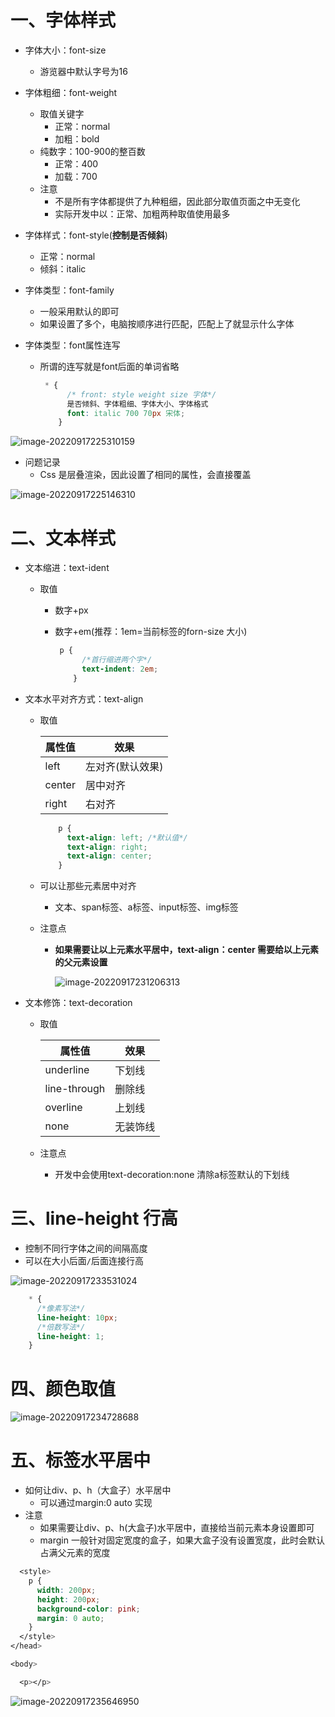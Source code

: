 # 一、字体样式

- 字体大小：font-size

  - 游览器中默认字号为16

- 字体粗细：font-weight

  - 取值关键字
    - 正常：normal
    - 加粗：bold
  - 纯数字：100-900的整百数
    - 正常：400
    - 加载：700
  - 注意
    - 不是所有字体都提供了九种粗细，因此部分取值页面之中无变化
    - 实际开发中以：正常、加粗两种取值使用最多

- 字体样式：font-style(**控制是否倾斜**)

  - 正常：normal
  - 倾斜：italic

- 字体类型：font-family

  - 一般采用默认的即可
  - 如果设置了多个，电脑按顺序进行匹配，匹配上了就显示什么字体

- 字体类型：font属性连写

  - 所谓的连写就是font后面的单词省略

    ```css
     * {
          /* front: style weight size 字体*/
          是否倾斜、字体粗细、字体大小、字体格式    
          font: italic 700 70px 宋体;
        }
    ```
    
    

![image-20220917225310159](https://yrecord.oss-cn-hangzhou.aliyuncs.com/picture/202209172253234.png)	

- 问题记录
  - Css 是层叠渲染，因此设置了相同的属性，会直接覆盖

![image-20220917225146310](https://yrecord.oss-cn-hangzhou.aliyuncs.com/picture/202209172251384.png)

# 二、文本样式

- 文本缩进：text-ident

  - 取值

    - 数字+px

    - 数字+em(推荐：1em=当前标签的forn-size 大小)

      ```css
       p {
            /*首行缩进两个字*/
            text-indent: 2em;
          }
      ```

      

- 文本水平对齐方式：text-align

  - 取值

    | 属性值 | 效果             |
    | ------ | ---------------- |
    | left   | 左对齐(默认效果) |
    | center | 居中对齐         |
    | right  | 右对齐           |

    ```css
        p {
          text-align: left; /*默认值*/
          text-align: right;
          text-align: center;
        }
    ```

    

  - 可以让那些元素居中对齐

    - 文本、span标签、a标签、input标签、img标签

  - 注意点

    - **如果需要让以上元素水平居中，text-align：center 需要给以上元素的父元素设置**

      ![image-20220917231206313](https://yrecord.oss-cn-hangzhou.aliyuncs.com/picture/202209172312373.png)

- 文本修饰：text-decoration

  - 取值

    | 属性值       | 效果     |
    | ------------ | -------- |
    | underline    | 下划线   |
    | line-through | 删除线   |
    | overline     | 上划线   |
    | none         | 无装饰线 |

  - 注意点

    - 开发中会使用text-decoration:none 清除a标签默认的下划线

# 三、line-height 行高

- 控制不同行字体之间的间隔高度
- 可以在大小后面`/`后面连接行高

![image-20220917233531024](https://yrecord.oss-cn-hangzhou.aliyuncs.com/picture/202209172335118.png)

```css
    * {
      /*像素写法*/
      line-height: 10px;
      /*倍数写法*/
      line-height: 1;
    }
```

# 四、颜色取值

![image-20220917234728688](https://yrecord.oss-cn-hangzhou.aliyuncs.com/picture/202209172347773.png)

# 五、标签水平居中

- 如何让div、p、h（大盒子）水平居中
  - 可以通过margin:0 auto 实现
- 注意
  - 如果需要让div、p、h(大盒子)水平居中，直接给当前元素本身设置即可
  - margin 一般针对固定宽度的盒子，如果大盒子没有设置宽度，此时会默认占满父元素的宽度

```css
  <style>
    p {
      width: 200px;
      height: 200px;
      background-color: pink;
      margin: 0 auto;
    }
  </style>
</head>

<body>

  <p></p>
```

![image-20220917235646950](https://yrecord.oss-cn-hangzhou.aliyuncs.com/picture/202209172356052.png)
